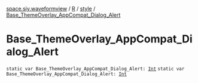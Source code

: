 [space.siy.waveformview](../../index.md) / [R](../index.md) / [style](index.md) / [Base_ThemeOverlay_AppCompat_Dialog_Alert](./-base_-theme-overlay_-app-compat_-dialog_-alert.md)

# Base_ThemeOverlay_AppCompat_Dialog_Alert

`static var Base_ThemeOverlay_AppCompat_Dialog_Alert: `[`Int`](https://kotlinlang.org/api/latest/jvm/stdlib/kotlin/-int/index.html)
`static var Base_ThemeOverlay_AppCompat_Dialog_Alert: `[`Int`](https://kotlinlang.org/api/latest/jvm/stdlib/kotlin/-int/index.html)